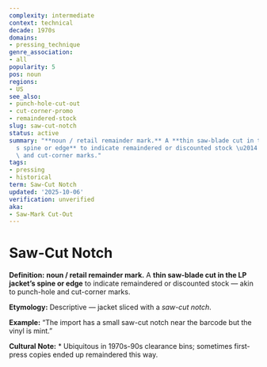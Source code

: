 ```yaml
---
complexity: intermediate
context: technical
decade: 1970s
domains:
- pressing_technique
genre_association:
- all
popularity: 5
pos: noun
regions:
- US
see_also:
- punch-hole-cut-out
- cut-corner-promo
- remaindered-stock
slug: saw-cut-notch
status: active
summary: "**noun / retail remainder mark.** A **thin saw-blade cut in the LP jacket\u2019\
  s spine or edge** to indicate remaindered or discounted stock \u2014 akin to punch-hole\
  \ and cut-corner marks."
tags:
- pressing
- historical
term: Saw-Cut Notch
updated: '2025-10-06'
verification: unverified
aka:
- Saw-Mark Cut-Out
---
```


# Saw-Cut Notch

**Definition:** **noun / retail remainder mark.** A **thin saw-blade cut in the LP jacket’s spine or edge** to indicate remaindered or discounted stock — akin to punch-hole and cut-corner marks.

**Etymology:** Descriptive — jacket sliced with a *saw-cut notch*.

**Example:** “The import has a small saw-cut notch near the barcode but the vinyl is mint.”

**Cultural Note:** * Ubiquitous in 1970s-90s clearance bins; sometimes first-press copies ended up remaindered this way.

